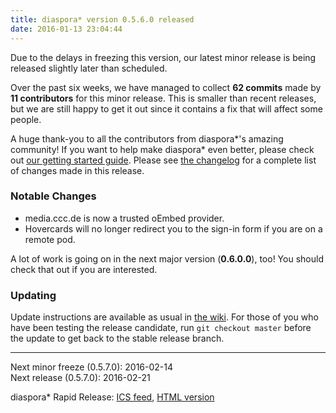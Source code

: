 ```yaml
---
title: diaspora* version 0.5.6.0 released
date: 2016-01-13 23:04:44
---
```


Due to the delays in freezing this version, our latest minor release is being released slightly later than scheduled.

Over the past six weeks, we have managed to collect **62 commits** made by **11 contributors** for this minor release. This is smaller than recent releases, but we are still happy to get it out since it contains a fix that will affect some people.

A huge thank-you to all the contributors from diaspora\*'s amazing community! If you want to help make diaspora\* even better, please check out [our getting started guide](https://wiki.diasporafoundation.org/Getting_started_with_contributing). Please see [the changelog](https://github.com/diaspora/diaspora/releases/tag/v0.5.6.0) for a complete list of changes made in this release.

### Notable Changes

* media.ccc.de is now a trusted oEmbed provider.
* Hovercards will no longer redirect you to the sign-in form if you are on a remote pod.

A lot of work is going on in the next major version (**0.6.0.0**), too! You should check that out if you are interested.

### Updating

Update instructions are available as usual in [the wiki](https://wiki.diasporafoundation.org/Updating). For those of you who have been testing the release candidate, run `git checkout master` before the update to get back to the stable release branch.

--- 
Next minor freeze (0.5.7.0): 2016-02-14  
Next release (0.5.7.0): 2016-02-21
 
diaspora\* Rapid Release: [ICS feed](https://mail.0b101010.org/home/mail@diasporafoundation.org/Release.ics), [HTML version](https://mail.0b101010.org/home/mail@diasporafoundation.org/Release.html)


